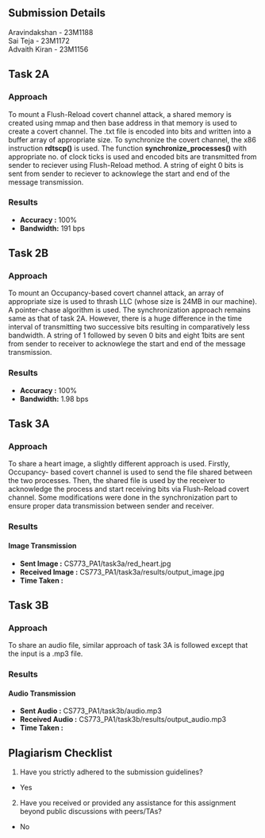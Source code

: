 ## Submission Details
Aravindakshan - 23M1188   
Sai Teja      - 23M1172  
Advaith Kiran - 23M1156  

## Task 2A
### Approach
To mount a Flush-Reload covert channel attack, a shared memory is created using mmap and then base address in that memory is used to create a covert channel.
The .txt file is encoded into bits and written into a buffer array of appropriate size.
To synchronize the covert channel, the x86 instruction **rdtscp()** is used.
The function **synchronize_processes()** with appropriate no. of clock ticks is used and encoded bits are transmitted from sender to reciever using Flush-Reload method.
A string of eight 0 bits is sent from sender to reciever to acknowlege the start and end of the message transmission. 

### Results
- **Accuracy :** 100%
- **Bandwidth:** 191 bps

## Task 2B
### Approach
To mount an Occupancy-based covert channel attack, an array of appropriate size is used to thrash LLC (whose size is 24MB in our machine). A pointer-chase algorithm is used.
The synchronization approach remains same as that of task 2A. However, there is a huge difference in the time interval of transmitting two successive bits resulting in comparatively less bandwidth.
A string of 1 followed by seven 0 bits and eight 1bits are sent from sender to receiver to acknowlege the start and end of the message transmission.

### Results
- **Accuracy :** 100% 
- **Bandwidth:** 1.98 bps

## Task 3A
### Approach
To share a heart image, a slightly different approach is used.
Firstly, Occupancy- based covert channel is used to send the file shared between the two processes.
Then, the shared file is used by the receiver to acknowledge the process and start receiving bits via Flush-Reload covert channel.
Some modifications were done in the synchronization part to ensure proper data transmission between sender and receiver.

### Results
#### Image Transmission
- **Sent Image :** CS773_PA1/task3a/red_heart.jpg
- **Received Image :** CS773_PA1/task3a/results/output_image.jpg
- **Time Taken :**

## Task 3B
### Approach
To share an audio file, similar approach of task 3A is followed except that the input is a .mp3 file. 

### Results
#### Audio Transmission
- **Sent Audio :** CS773_PA1/task3b/audio.mp3
- **Received Audio :** CS773_PA1/task3b/results/output_audio.mp3
- **Time Taken :**

## Plagiarism Checklist
1. Have you strictly adhered to the submission guidelines?  
- Yes
2. Have you received or provided any assistance for this assignment beyond public discussions with peers/TAs?  
- No
